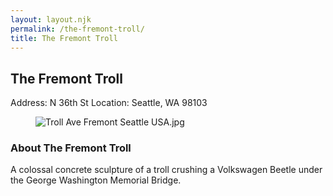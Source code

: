 ```yaml
---
layout: layout.njk
permalink: /the-fremont-troll/
title: The Fremont Troll
---
```


<article class="attraction-detail container">
  <h2>The Fremont Troll</h2>
  <div class="attraction-meta">
    <span class="address">Address: N 36th St</span>
    <span class="location">Location: Seattle, WA 98103</span>
  </div>
  <figure class="attraction-image">
    <img src="https://upload.wikimedia.org/wikipedia/commons/e/ef/Troll_Ave_Fremont_Seattle_USA.jpg?v=1743943749165" alt="Troll Ave Fremont Seattle USA.jpg" loading="lazy">
  </figure>
  <div class="attraction-description">
    <h3>About The Fremont Troll</h3>
    <p>A colossal concrete sculpture of a troll crushing a Volkswagen Beetle under the George Washington Memorial Bridge.</p>
  </div>
  
</article>